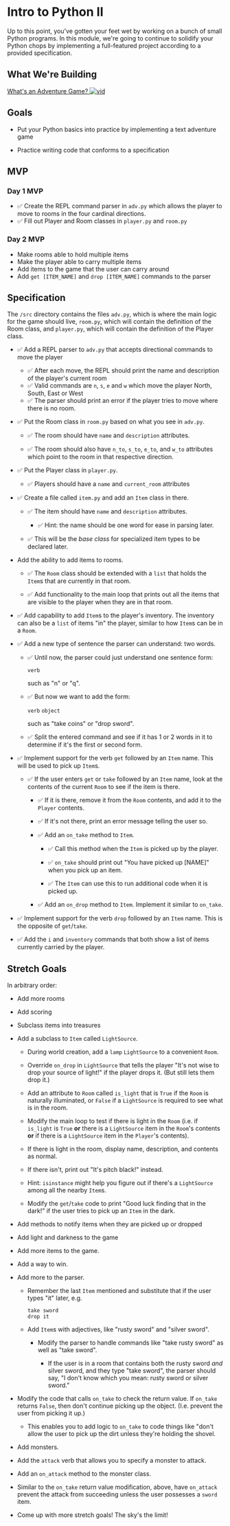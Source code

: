 # Intro to Python II

Up to this point, you've gotten your feet wet by working on a bunch of small Python programs. In this module, we're going to continue to solidify your Python chops by implementing a full-featured project according to a provided specification.


## What We're Building
[What's an Adventure Game? ![vid](https://tk-assets.lambdaschool.com/7928cdb4-b8a3-45a6-b231-5b9d1fc1e002_ScreenShot2019-03-22at5.47.28PM.png)](https://youtu.be/WaZccFqJUT8)


## Goals

* Put your Python basics into practice by implementing a text adventure game

* Practice writing code that conforms to a specification


## MVP

### Day 1 MVP

* ✅ Create the REPL command parser in `adv.py` which allows the player to move to rooms
  in the four cardinal directions.
* ✅ Fill out Player and Room classes in `player.py` and `room.py`

### Day 2 MVP

* Make rooms able to hold multiple items
* Make the player able to carry multiple items
* Add items to the game that the user can carry around
* Add `get [ITEM_NAME]` and `drop [ITEM_NAME]` commands to the parser

## Specification

The `/src` directory contains the files `adv.py`, which is where the main logic for the game should live, `room.py`, which will contain the definition of the Room class, and `player.py`, which will contain the definition of the Player class.


* ✅ Add a REPL parser to `adv.py` that accepts directional commands to move the player
  * ✅ After each move, the REPL should print the name and description of the player's current room
  * ✅ Valid commands are `n`, `s`, `e` and `w` which move the player North, South, East or West
  * ✅ The parser should print an error if the player tries to move where there is no room.

* ✅ Put the Room class in `room.py` based on what you see in `adv.py`.

  * ✅ The room should have `name` and `description` attributes.

  * ✅ The room should also have `n_to`, `s_to`, `e_to`, and `w_to` attributes
    which point to the room in that respective direction.

* ✅ Put the Player class in `player.py`.
  * ✅ Players should have a `name` and `current_room` attributes


* ✅ Create a file called `item.py` and add an `Item` class in there.

  * ✅ The item should have `name` and `description` attributes.

     * ✅ Hint: the name should be one word for ease in parsing later.

  * ✅ This will be the _base class_ for specialized item types to be declared
    later.

* Add the ability to add items to rooms.

  * ✅ The `Room` class should be extended with a `list` that holds the `Item`s
    that are currently in that room.

  * ✅ Add functionality to the main loop that prints out all the items that are
    visible to the player when they are in that room.

* ✅ Add capability to add `Item`s to the player's inventory. The inventory can
  also be a `list` of items "in" the player, similar to how `Item`s can be in a
  `Room`.

* ✅ Add a new type of sentence the parser can understand: two words.

  * ✅ Until now, the parser could just understand one sentence form:

     `verb`

    such as "n" or "q".

  * ✅ But now we want to add the form:

    `verb` `object`

    such as "take coins" or "drop sword".

  * ✅ Split the entered command and see if it has 1 or 2 words in it to determine
    if it's the first or second form.

* ✅ Implement support for the verb `get` followed by an `Item` name. This will be
  used to pick up `Item`s.

  * ✅ If the user enters `get` or `take` followed by an `Item` name, look at the
    contents of the current `Room` to see if the item is there.

     * ✅ If it is there, remove it from the `Room` contents, and add it to the
       `Player` contents.

     * ✅ If it's not there, print an error message telling the user so.

     * ✅ Add an `on_take` method to `Item`.

        * ✅ Call this method when the `Item` is picked up by the player.

        * ✅ `on_take` should print out "You have picked up [NAME]" when you pick up an item.

        * ✅ The `Item` can use this to run additional code when it is picked up.

     * ✅ Add an `on_drop` method to `Item`. Implement it similar to `on_take`.

* ✅ Implement support for the verb `drop` followed by an `Item` name. This is the
  opposite of `get`/`take`.

* ✅ Add the `i` and `inventory` commands that both show a list of items currently
  carried by the player.


## Stretch Goals

In arbitrary order:

* Add more rooms

* Add scoring

* Subclass items into treasures

* Add a subclass to `Item` called `LightSource`.

  * During world creation, add a `lamp` `LightSource` to a convenient `Room`.

  * Override `on_drop` in `LightSource` that tells the player "It's not wise to
  drop your source of light!" if the player drops it. (But still lets them drop
  it.)

  * Add an attribute to `Room` called `is_light` that is `True` if the `Room` is
  naturally illuminated, or `False` if a `LightSource` is required to see what
  is in the room.

  * Modify the main loop to test if there is light in the `Room` (i.e. if
    `is_light` is `True` **or** there is a `LightSource` item in the `Room`'s
    contents **or** if there is a `LightSource` item in the `Player`'s contents).

  * If there is light in the room, display name, description, and contents as
    normal.

  * If there isn't, print out "It's pitch black!" instead.

  * Hint: `isinstance` might help you figure out if there's a `LightSource`
    among all the nearby `Item`s.

  * Modify the `get`/`take` code to print "Good luck finding that in the dark!" if
  the user tries to pick up an `Item` in the dark.

* Add methods to notify items when they are picked up or dropped

* Add light and darkness to the game

* Add more items to the game.

* Add a way to win.

* Add more to the parser.

  * Remember the last `Item` mentioned and substitute that if the user types
    "it" later, e.g.

    ```
    take sword
    drop it
    ```

  * Add `Item`s with adjectives, like "rusty sword" and "silver sword".

    * Modify the parser to handle commands like "take rusty sword" as well as
      "take sword".

      * If the user is in a room that contains both the rusty sword _and_ silver
        sword, and they type "take sword", the parser should say, "I don't know
        which you mean: rusty sword or silver sword."

* Modify the code that calls `on_take` to check the return value. If `on_take`
  returns `False`, then don't continue picking up the object. (I.e. prevent the
  user from picking it up.)

  * This enables you to add logic to `on_take` to code things like "don't allow
    the user to pick up the dirt unless they're holding the shovel.

* Add monsters.

* Add the `attack` verb that allows you to specify a monster to attack.

* Add an `on_attack` method to the monster class.

* Similar to the `on_take` return value modification, above, have `on_attack`
  prevent the attack from succeeding unless the user possesses a `sword` item.

* Come up with more stretch goals! The sky's the limit!
